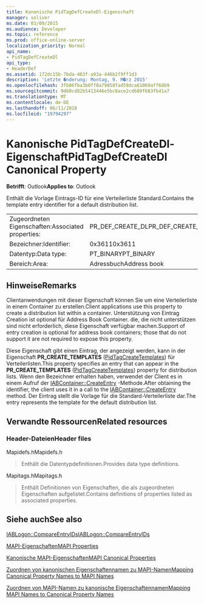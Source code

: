 ```yaml
---
title: Kanonische PidTagDefCreateDl-Eigenschaft
manager: soliver
ms.date: 03/09/2015
ms.audience: Developer
ms.topic: reference
ms.prod: office-online-server
localization_priority: Normal
api_name:
- PidTagDefCreateDl
api_type:
- HeaderDef
ms.assetid: 172dc15b-7bda-403f-a93a-446b2f9ff1d3
description: 'Letzte �nderung: Montag, 9. M�rz 2015'
ms.openlocfilehash: 3fb86fba3b0ff8a79858fad59dca61069aff6db9
ms.sourcegitcommit: 9d60cd82b5413446e5bc8ace2cd689f683fb41a7
ms.translationtype: MT
ms.contentlocale: de-DE
ms.lasthandoff: 06/11/2018
ms.locfileid: "19794297"
---
```

# <a name="pidtagdefcreatedl-canonical-property"></a><span data-ttu-id="57208-103">Kanonische PidTagDefCreateDl-Eigenschaft</span><span class="sxs-lookup"><span data-stu-id="57208-103">PidTagDefCreateDl Canonical Property</span></span>

  
  
<span data-ttu-id="57208-104">**Betrifft**: Outlook</span><span class="sxs-lookup"><span data-stu-id="57208-104">**Applies to**: Outlook</span></span> 
  
<span data-ttu-id="57208-105">Enthält die Vorlage Eintrags-ID für eine Verteilerliste Standard.</span><span class="sxs-lookup"><span data-stu-id="57208-105">Contains the template entry identifier for a default distribution list.</span></span> 
  
|||
|:-----|:-----|
|<span data-ttu-id="57208-106">Zugeordneten Eigenschaften:</span><span class="sxs-lookup"><span data-stu-id="57208-106">Associated properties:</span></span>  <br/> |<span data-ttu-id="57208-107">PR_DEF_CREATE_DL</span><span class="sxs-lookup"><span data-stu-id="57208-107">PR_DEF_CREATE_DL</span></span>  <br/> |
|<span data-ttu-id="57208-108">Bezeichner:</span><span class="sxs-lookup"><span data-stu-id="57208-108">Identifier:</span></span>  <br/> |<span data-ttu-id="57208-109">0x3611</span><span class="sxs-lookup"><span data-stu-id="57208-109">0x3611</span></span>  <br/> |
|<span data-ttu-id="57208-110">Datentyp:</span><span class="sxs-lookup"><span data-stu-id="57208-110">Data type:</span></span>  <br/> |<span data-ttu-id="57208-111">PT_BINARY</span><span class="sxs-lookup"><span data-stu-id="57208-111">PT_BINARY</span></span>  <br/> |
|<span data-ttu-id="57208-112">Bereich:</span><span class="sxs-lookup"><span data-stu-id="57208-112">Area:</span></span>  <br/> |<span data-ttu-id="57208-113">Adressbuch</span><span class="sxs-lookup"><span data-stu-id="57208-113">Address book</span></span>  <br/> |
   
## <a name="remarks"></a><span data-ttu-id="57208-114">Hinweise</span><span class="sxs-lookup"><span data-stu-id="57208-114">Remarks</span></span>

<span data-ttu-id="57208-115">Clientanwendungen mit dieser Eigenschaft können Sie um eine Verteilerliste in einem Container zu erstellen.</span><span class="sxs-lookup"><span data-stu-id="57208-115">Client applications use this property to create a distribution list within a container.</span></span> <span data-ttu-id="57208-116">Unterstützung von Eintrag Creation ist optional für Address Book Container. die, die nicht unterstützen sind nicht erforderlich, diese Eigenschaft verfügbar machen.</span><span class="sxs-lookup"><span data-stu-id="57208-116">Support of entry creation is optional for address book containers; those that do not support it are not required to expose this property.</span></span> 
  
<span data-ttu-id="57208-117">Diese Eigenschaft gibt einen Eintrag, der angezeigt werden, kann in der Eigenschaft **PR_CREATE_TEMPLATES** ([PidTagCreateTemplates](pidtagcreatetemplates-canonical-property.md)) für Verteilerlisten.</span><span class="sxs-lookup"><span data-stu-id="57208-117">This property specifies an entry that can appear in the **PR_CREATE_TEMPLATES** ([PidTagCreateTemplates](pidtagcreatetemplates-canonical-property.md)) property for distribution lists.</span></span> <span data-ttu-id="57208-118">Wenn den Bezeichner erhalten haben, verwendet der Client es in einem Aufruf der [IABContainer::CreateEntry](iabcontainer-createentry.md) -Methode.</span><span class="sxs-lookup"><span data-stu-id="57208-118">After obtaining the identifier, the client uses it in a call to the [IABContainer::CreateEntry](iabcontainer-createentry.md) method.</span></span> <span data-ttu-id="57208-119">Der Eintrag stellt die Vorlage für die Standard-Verteilerliste dar.</span><span class="sxs-lookup"><span data-stu-id="57208-119">The entry represents the template for the default distribution list.</span></span> 
  
## <a name="related-resources"></a><span data-ttu-id="57208-120">Verwandte Ressourcen</span><span class="sxs-lookup"><span data-stu-id="57208-120">Related resources</span></span>

### <a name="header-files"></a><span data-ttu-id="57208-121">Header-Dateien</span><span class="sxs-lookup"><span data-stu-id="57208-121">Header files</span></span>

<span data-ttu-id="57208-122">Mapidefs.h</span><span class="sxs-lookup"><span data-stu-id="57208-122">Mapidefs.h</span></span>
  
> <span data-ttu-id="57208-123">Enthält die Datentypdefinitionen.</span><span class="sxs-lookup"><span data-stu-id="57208-123">Provides data type definitions.</span></span>
    
<span data-ttu-id="57208-124">Mapitags.h</span><span class="sxs-lookup"><span data-stu-id="57208-124">Mapitags.h</span></span>
  
> <span data-ttu-id="57208-125">Enthält Definitionen von Eigenschaften, die als zugeordneten Eigenschaften aufgelistet.</span><span class="sxs-lookup"><span data-stu-id="57208-125">Contains definitions of properties listed as associated properties.</span></span>
    
## <a name="see-also"></a><span data-ttu-id="57208-126">Siehe auch</span><span class="sxs-lookup"><span data-stu-id="57208-126">See also</span></span>



[<span data-ttu-id="57208-127">IABLogon::CompareEntryIDs</span><span class="sxs-lookup"><span data-stu-id="57208-127">IABLogon::CompareEntryIDs</span></span>](iablogon-compareentryids.md)


[<span data-ttu-id="57208-128">MAPI-Eigenschaften</span><span class="sxs-lookup"><span data-stu-id="57208-128">MAPI Properties</span></span>](mapi-properties.md)
  
[<span data-ttu-id="57208-129">Kanonische MAPI-Eigenschaften</span><span class="sxs-lookup"><span data-stu-id="57208-129">MAPI Canonical Properties</span></span>](mapi-canonical-properties.md)
  
[<span data-ttu-id="57208-130">Zuordnen von kanonischen Eigenschaftennamen zu MAPI-Namen</span><span class="sxs-lookup"><span data-stu-id="57208-130">Mapping Canonical Property Names to MAPI Names</span></span>](mapping-canonical-property-names-to-mapi-names.md)
  
[<span data-ttu-id="57208-131">Zuordnen von MAPI-Namen zu kanonische Eigenschaftennamen</span><span class="sxs-lookup"><span data-stu-id="57208-131">Mapping MAPI Names to Canonical Property Names</span></span>](mapping-mapi-names-to-canonical-property-names.md)

